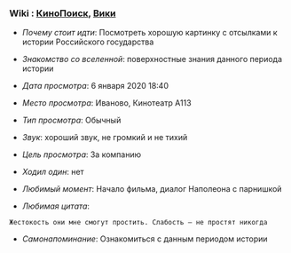 ### Wiki : [КиноПоиск](https://www.kinopoisk.ru/film/972740/), [Вики](https://ru.wikipedia.org/wiki/%D0%A1%D0%BE%D1%8E%D0%B7_%D1%81%D0%BF%D0%B0%D1%81%D0%B5%D0%BD%D0%B8%D1%8F_(%D1%84%D0%B8%D0%BB%D1%8C%D0%BC))

* *Почему стоит идти*: Посмотреть хорошую картинку с отсылками к истории Российского государства

* *Знакомство со вселенной*: поверхностные знания данного периода истории
* *Дата просмотра*: 6 января 2020 18:40
* *Место просмотра*: Иваново, Кинотеатр A113
* *Тип просмотра*: Обычный
* *Звук*: хороший звук, не громкий и не тихий
* *Цель просмотра*: За компанию
* *Ходил один*: нет
* *Любимый момент*: Начало фильма, диалог Наполеона с парнишкой
* *Любимая цитата*: 
```
Жестокость они мне смогут простить. Слабость — не простят никогда
```
* *Самонапоминание*: Ознакомиться с данным периодом истории
